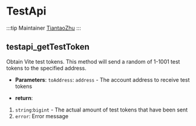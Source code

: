 # TestApi

:::tip Maintainer
[TiantaoZhu](https://github.com/TiantaoZhu)
:::

## testapi_getTestToken
Obtain Vite test tokens. This method will send a random of 1-1001 test tokens to the specified address.

- **Parameters**: 
`toAddress`: `address` - The account address to receive test tokens

- **return**:

1. `string`:`bigint` - The actual amount of test tokens that have been sent
2. `error`: Error message
